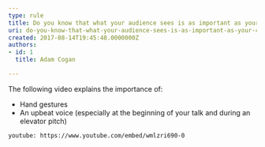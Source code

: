 ```yaml
---
type: rule
title: Do you know that what your audience sees is as important as your content?
uri: do-you-know-that-what-your-audience-sees-is-as-important-as-your-content
created: 2017-08-14T19:45:48.0000000Z
authors:
- id: 1
  title: Adam Cogan

---
```


The following video explains the importance of:

- Hand gestures
- An upbeat voice (especially at the beginning of your talk and during an elevator pitch)

 



`youtube: https://www.youtube.com/embed/wmlzri690-0`
